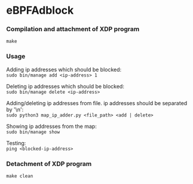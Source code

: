 # eBPFAdblock


### Compilation and attachment of XDP program
`make`


### Usage
Adding ip addresses which should be blocked:<br>
`sudo bin/manage add <ip-address> 1`

Deleting ip addresses which should be blocked:<br>
`sudo bin/manage delete <ip-address>`

Adding/deleting ip addresses from file. ip addresses should be separated by '\n':<br>
`sudo python3 map_ip_adder.py <file_path> <add | delete>`

Showing ip addresses from the map:<br>
`sudo bin/manage show`

Testing:<br>
`ping <blocked-ip-address>`


### Detachment of XDP program<br>
`make clean`
